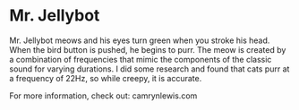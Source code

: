 # Mr. Jellybot

Mr. Jellybot meows and his eyes turn green when you stroke his head. When the bird button is pushed, he begins to purr. The meow is created by a combination of frequencies that mimic the components of the classic sound for varying durations. I did some research and found that cats purr at a frequency of 22Hz, so while creepy, it is accurate.

For more information, check out:
camrynlewis.com
